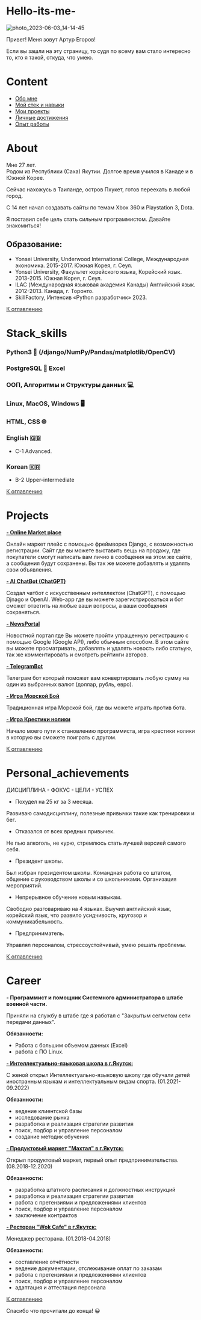 # Hello-its-me-
![photo_2023-06-03_14-14-45](https://github.com/egorovarturxx/Hello-its-me-/assets/122422490/46418c02-1433-430f-bc55-707bee3ac8f4)

<p>
Привет! Меня зовут Артур Егоров!
</p>

<p>
Если вы зашли на эту страницу, то судя по всему вам стало интересно то, кто я такой, откуда, что умею.
</p>

# Content
- [Обо мне](#about)
- [Мой стек и навыки](#stack_skills)
- [Мои проекты](#projects)
- [Личные достижения](#personal-achievements)
- [Опыт работы](#career)



# About
<p>Мне 27 лет.<br>
Родом из Республики (Саха) Якутии. Долгое время учился в Канаде и в Южной Корее.</p> 
<p>Сейчас нахожусь в Таиланде, остров Пхукет, готов переехать в любой город.<br></p>
<p>С 14 лет начал создавать сайты по темам Xbox 360 и Playstation 3, Dota.</p>
<p>Я поставил себе цель стать сильным программистом. Давайте знакомиться!</p>

<h2><b>Образование:</b></h2>

- Yonsei University, Underwood International College, Международная экономика. 2015-2017. Южная Корея, г. Сеул.
- Yonsei University, Факультет корейского языка, Корейский язык. 2013-2015. Южная Корея, г. Сеул.
- ILAC (Международная языковая академия Канады) Английский язык. 2012-2013. Канада, г. Торонто.
- SkillFactory, Интенсив «Python разработчик» 2023.

[К оглавлению](#content)


# Stack_skills

<h3>Python3 🐍 (/django/NumPy/Pandas/matplotlib/OpenCV)</h3>
   
<h3>PostgreSQL 🐘 Excel </h3>

<h3>OOП, Алгоритмы и Структуры данных 💻</h3>

<h3>Linux, MacOS, Windows  🖥 </h3>

<h3>HTML, CSS 🌐</h3>

<h3>English 🇬🇧</h3>

- C-1 Advanced.

<h3>Korean 🇰🇷</h3>

- B-2 Upper-intermediate
    
[К оглавлению](#content)

# Projects
<a href=https://github.com/egorovarturxx/MarketPlace/><b>- Online Market place</b></a>
<p>
 Онлайн маркет плейс с помощью фреймворка Django, с возможностью регистрации. Сайт где вы можете выставить вещь на продажу, где покупатели смогут написать вам лично в сообщения на этом же сайте, а сообщения будут сохранены. Вы так же можете добавлять и удалять свои объявления.
 </p>

<a href=https://github.com/egorovarturxx/AI_ChatBot/><b>- AI ChatBot (ChatGPT)</b></a>
 <p> Создал чатбот с искусственным интеллектом (ChatGPT), с помощью Djnago и OpenAI. Web-app где вы можете зарегистрироваться и бот сможет ответить на любые ваши вопросы, а ваши сообщения сохраняться.
 </p>
 
<a href=https://github.com/egorovarturxx/NewsPortal-8.6/><b>- NewsPortal</b></a>
<p>
 Новостной портал где Вы можете пройти упращенную регистрацию с помощью Google (Google API), либо обычным способом. В этом сайте вы можете просматривать, добавлять и удалять новость либо статьую, так же комментировать и смотреть рейтинги авторов.
 </p>

<a href=https://github.com/egorovarturxx/TelegramBot/><b>- TelegramBot</b></a>
 <p> Телеграм бот который поможет вам конвертировать любую сумму на один из выбранных валют (доллар, рубль, евро).
 </p>
 
 <a href=https://github.com/egorovarturxx/Sea-battle/><b>- Игра Морской Бой</b></a>
 <p> Традиционная игра Морской бой, где вы можете играть против бота.
 </p>
 
 <a href=https://github.com/egorovarturxx/XO/><b>- Игра Крестики нолики</b></a>
 <p> Начало моего пути к становлению программиста, игра крестики нолики в которую вы сможете поиграть с другом.
 </p>

[К оглавлению](#content)

# Personal_achievements
ДИСЦИПЛИНА - ФОКУС - ЦЕЛИ - УСПЕХ

- Похудел на 25 кг за 3 месяца.

Развиваю самодисциплину, полезные привычки такие как тренировки и бег.

- Отказался от всех вредных привычек.

Не пью алкоголь, не курю, стремлюсь стать лучшей версией самого себя.

- Президент школы.

Был избран президентом школы. Командная работа со штатом, общение с руководством школы и со школьниками. Организация мероприятий.

- Непрерывное обучение новым навыкам.

Свободно разговариваю на 4 языках. Выучил английский язык, корейский язык, что развило усидчивость, кругозор и коммуникабельность.

- Предприниматель. 

Управлял персоналом, стрессоустойчивый, умею решать проблемы.


[К оглавлению](#content)
 
 
# Career

<b>- Программист и помощник Системного администратора в штабе военной части.</b>
<p>
 Приняли на службу в штабе где я работал с "Закрытым сегметом сети передачи данных".
</p>
<div><b>Обязанности:</b></div>
<p>
   
- Работа с большим объемом данных (Excel)
- работа с ПО Linux. 
</p>

<a href=https://www.instagram.com/ils_ykt/><b>- Интеллектуально-языковая школа в г.Якутск:</b></a>
<p>
 С женой открыл Интеллектуально-языковую школу где обучали детей иностранным языкам и интеллектуальным видам спорта. (01.2021-09.2022)
 </p>
<div><b>Обязанности:</b></div>
<p>

- ведение клиентской базы
- исследование рынка
- разработка и реализация стратегии развития
- поиск, подбор и управление персоналом
- создание методик обучения

</p>

<a href=https://www.instagram.com/makhtalykt/><b>- Продуктовый маркет "Махтал" в г.Якутск:</b></a>
 <p> Открыл продуктовый маркет, первый опыт предпринимательства. (08.2018-12.2020)
 </p>
 
 <div><b>Обязанности:</b></div>
<p>

- разработка штатного расписания и должностных инструкций
- разработка и реализация стратегии развития
- работа с претензиями и предложениями клиентов
- поиск, подбор и управление персоналом
- заключение контрактов

</p>

<a href=https://www.instagram.com/wokcafeykt/><b>- Ресторан "Wok Cafe" в г.Якутск:</b></a>
 <p> Менеджер ресторана. (01.2018-04.2018)
 </p>
 
 <div><b>Обязанности:</b></div>
<p>

- составление отчётности
- ведение документации, отслеживание оплат по заказам
- работа с претензиями и предложениями клиентов
- поиск, подбор и управление персоналом
- адаптация и аттестация персонала

</p>

[К оглавлению](#content)

Спасибо что прочитали до конца! 😀

 




